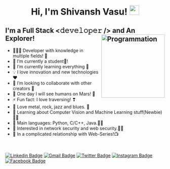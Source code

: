 <h1 align="center">  
Hi, I'm Shivansh Vasu!
  <img src="https://media.giphy.com/media/hvRJCLFzcasrR4ia7z/giphy.gif" width="30"></h1>


## I'm a Full Stack <𝚍𝚎𝚟𝚎𝚕𝚘𝚙𝚎𝚛 /> and An Explorer!<img align="right" src="https://i.giphy.com/media/LmNwrBhejkK9EFP504/200w.webp" alt="Programmation" width="200" />
- 👨🏻‍💻 Developer with knowledge in multiple fields! 🤞
- 🔭 I’m currently a student🌱! 
- 🌱 I’m currently learning everything 🤣
- 💡 I love innovation and new technologies ❤
- 👯 I’m looking to collaborate with other creators 🙌
- 🚀 One day I will see humans on Mars! 🚀
- ⚡ Fun fact: I love traversing! ❣
- 🎵 Love metal, rock, jazz and blues. 🎵
- 🌱 Learning about Computer Vision and Machine Learning stuff(Newbie)🤸‍♂️
- 🌟 Main languages: Python, C/C++, Java.👨‍💻
- 🚩 Interested in network security and web security.🏴‍☠️ 
- 💖 In a complicated relationship with Web-Series!📺

<br />

[![Linkedin Badge](https://img.shields.io/badge/LinkedIn-blue?style=flat&logo=linkedin&labelColor=blue&link=https://www.linkedin.com/in/theshivanshvasu)](https://www.linkedin.com/in/theshivanshvasu) [![Gmail Badge](https://img.shields.io/badge/Gmail-red?style=flat-square&logo=Gmail&logoColor=white&link=mailto:shivanshphone@gmail.com)](mailto:shivanshphone@gmail.com) [![Twitter Badge](https://img.shields.io/badge/-Twitter-1ca0f1?style=flat&labelColor=1ca0f1&logo=twitter&logoColor=white&link=https://twitter.com/theshivanshvasu)](https://twitter.com/theshivanshvasu) [![Instagram Badge](https://img.shields.io/badge/-Instagram-E4405F?style=flat&logo=instagram&logoColor=white&link=https://instagram.com/theshivanshvasu)](https://instagram.com/theshivanshvasu) [![Facebook Badge](https://img.shields.io/badge/-Facebook-1877f2?style=flat&logo=facebook&logoColor=white&link=https://facebook.com/theshivanshvasu)](https://facebook.com/theshivanshvasu)

